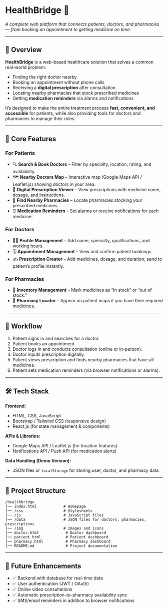# **HealthBridge** 🏥

*A complete web platform that connects patients, doctors, and pharmacies — from booking an appointment to getting medicine on time.*

---

## 📌 **Overview**

**HealthBridge** is a web-based healthcare solution that solves a common real-world problem:

* Finding the right doctor nearby
* Booking an appointment without phone calls
* Receiving a **digital prescription** after consultation
* Locating nearby pharmacies that stock prescribed medicines
* Getting **medication reminders** via alarms and notifications

It’s designed to make the entire treatment process **fast, convenient, and accessible** for patients, while also providing tools for doctors and pharmacies to manage their roles.

---

## 🎯 **Core Features**

### **For Patients**

* 🔍 **Search & Book Doctors** – Filter by specialty, location, rating, and availability.
* 🗺 **Nearby Doctors Map** – Interactive map (Google Maps API / Leaflet.js) showing doctors in your area.
* 📄 **Digital Prescription Viewer** – View prescriptions with medicine name, dosage, and instructions.
* 💊 **Find Nearby Pharmacies** – Locate pharmacies stocking your prescribed medicines.
* ⏰ **Medication Reminders** – Set alarms or receive notifications for each medicine.

### **For Doctors**

* 👨‍⚕ **Profile Management** – Add name, specialty, qualifications, and working hours.
* 🗓 **Appointment Management** – View and confirm patient bookings.
* ✍ **Prescription Creator** – Add medicines, dosage, and duration; send to patient’s profile instantly.

### **For Pharmacies**

* 🏪 **Inventory Management** – Mark medicines as “in stock” or “out of stock.”
* 📍 **Pharmacy Locator** – Appear on patient maps if you have their required medicines.

---

## 🔄 **Workflow**

1. Patient signs in and searches for a doctor.
2. Patient books an appointment.
3. Doctor logs in and conducts consultation (online or in-person).
4. Doctor inputs prescription digitally.
5. Patient views prescription and finds nearby pharmacies that have all medicines.
6. Patient sets medication reminders (via browser notifications or alarms).

---

## 🛠 **Tech Stack**

**Frontend:**

* HTML, CSS, JavaScript
* Bootstrap / Tailwind CSS (responsive design)
* React.js (for state management & components)

**APIs & Libraries:**

* Google Maps API / Leaflet.js (for location features)
* Notifications API / Push API (for medication alerts)

**Data Handling (Demo Version):**

* JSON files or `localStorage` for storing user, doctor, and pharmacy data

---

## 📂 **Project Structure**

```
/healthbridge
│── index.html            # Homepage  
│── /css                  # Stylesheets  
│── /js                   # JavaScript files  
│── /data                 # JSON files for doctors, pharmacies, prescriptions  
│── /img                  # Images and icons  
│── doctor.html            # Doctor dashboard  
│── patient.html           # Patient dashboard  
│── pharmacy.html          # Pharmacy dashboard  
│── README.md              # Project documentation  
```

---

## 🚀 **Future Enhancements**

* ✅ Backend with database for real-time data
* ✅ User authentication (JWT / OAuth)
* ✅ Online video consultations
* ✅ Automatic prescription-to-pharmacy availability sync
* ✅ SMS/email reminders in addition to browser notifications

